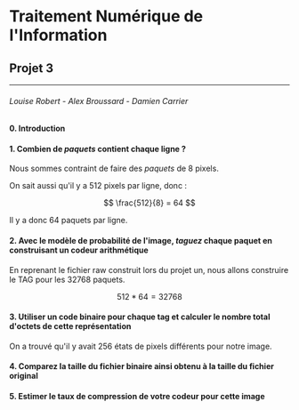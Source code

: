 # Traitement Numérique de l'Information

## Projet 3

***

###### Louise Robert - Alex Broussard - Damien Carrier

#### 0. Introduction

#### 1. Combien de *paquets* contient chaque ligne ?

Nous sommes contraint de faire des *paquets* de 8 pixels.

On sait aussi qu'il y a 512 pixels par ligne, donc : 

$$
\frac{512}{8} = 64
$$

Il y a donc 64 paquets par ligne.

#### 2. Avec le modèle de probabilité de l'image, *taguez* chaque paquet en construisant un codeur arithmétique

En reprenant le fichier raw construit lors du projet un, nous allons construire le TAG pour les 32768 paquets.

$$
512*64 = 32768
$$

#### 3. Utiliser un code binaire pour chaque tag et calculer le nombre total d'octets de cette représentation

On a trouvé qu'il y avait 256 états de pixels différents pour notre image.

#### 4. Comparez la taille du fichier binaire ainsi obtenu à la taille du fichier original

#### 5. Estimer le taux de compression de votre codeur pour cette image
